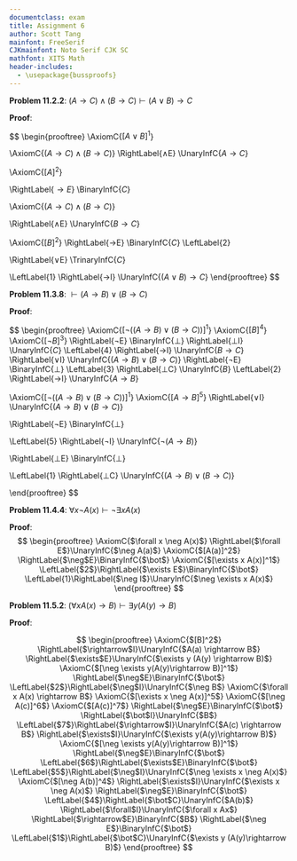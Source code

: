 ```yaml
---
documentclass: exam
title: Assignment 6
author: Scott Tang
mainfont: FreeSerif
CJKmainfont: Noto Serif CJK SC
mathfont: XITS Math
header-includes:
  - \usepackage{bussproofs}
---
```



**Problem 11.2.2**: $(A \rightarrow C ) \land (B \rightarrow C ) \vdash (A \lor B) \rightarrow C$

**Proof**:

$$
\begin{prooftree}
  \AxiomC{$[A \lor B]^1$}
  
  \AxiomC{$(A \to C) \wedge (B \to C)$}
  \RightLabel{$\wedge$E}
  \UnaryInfC{$A \to C$}
  
  \AxiomC{$[A]^2$}
  
  \RightLabel{$\to E$}
  \BinaryInfC{$C$}
  
  \AxiomC{$(A \to C) \wedge (B \to C)$}
  
  \RightLabel{$\wedge$E}
  \UnaryInfC{$B \to C$}
  
  \AxiomC{$[B]^2$}
  \RightLabel{$\to$E}
  \BinaryInfC{$C$}
  \LeftLabel{$2$}

  \RightLabel{$\lor$E}
  \TrinaryInfC{$C$}
  
  \LeftLabel{$1$}
  \RightLabel{$\to$I}
  \UnaryInfC{$(A \lor B) \to C$}
\end{prooftree}
$$

**Problem 11.3.8**: $\vdash (A \rightarrow B) \lor (B \rightarrow C)$

**Proof**: 

$$
\begin{prooftree}
\AxiomC{$[\neg ((A \rightarrow B) \lor (B \rightarrow C))]^1$}
\AxiomC{$[B]^4$}
\AxiomC{$[\neg B]^3$}
\RightLabel{$\neg$E}
\BinaryInfC{$\bot$}
\RightLabel{$\bot$I}
\UnaryInfC{$C$}
\LeftLabel{$4$}
\RightLabel{$\rightarrow$I}
\UnaryInfC{$B \rightarrow C$}
\RightLabel{$\lor$I}
\UnaryInfC{$(A \rightarrow B) \lor (B \rightarrow C)$}
\RightLabel{$\neg$E}
\BinaryInfC{$\bot$}
\LeftLabel{$3$}
\RightLabel{$\bot$C}
\UnaryInfC{$B$}
\LeftLabel{$2$}
\RightLabel{$\rightarrow$I}
\UnaryInfC{$A \rightarrow B$}

\AxiomC{$[\neg ((A \rightarrow B) \lor (B \rightarrow C))]^1$}
\AxiomC{$[A \rightarrow B]^5$}
\RightLabel{$\lor$I}
\UnaryInfC{$(A \rightarrow B)\lor (B \rightarrow C)$}

\RightLabel{$\neg$E}
\BinaryInfC{$\bot$}

\LeftLabel{$5$}
\RightLabel{$\neg$I}
\UnaryInfC{$\neg (A \rightarrow B)$}

\RightLabel{$\bot$E}
\BinaryInfC{$\bot$}

\LeftLabel{$1$}
\RightLabel{$\bot$C}
\UnaryInfC{$(A \rightarrow B) \lor (B \rightarrow C)$}

\end{prooftree}
$$


**Problem 11.4.4**: $\forall x \neg A(x) \vdash \neg \exists x A(x)$

**Proof**:
$$
\begin{prooftree}
        \AxiomC{$\forall x \neg A(x)$}
      \RightLabel{$\forall E$}\UnaryInfC{$\neg A(a)$}
      \AxiomC{$[A(a)]^2$}
    \RightLabel{$\neg$E}\BinaryInfC{$\bot$}
    \AxiomC{$[\exists x A(x)]^1$}
  \LeftLabel{$2$}\RightLabel{$\exists E$}\BinaryInfC{$\bot$}
\LeftLabel{1}\RightLabel{$\neg I$}\UnaryInfC{$\neg \exists x A(x)$}
\end{prooftree}
$$

**Problem 11.5.2**: $(\forall x A(x) \rightarrow B) \vdash \exists y (A(y) \rightarrow B)$

**Proof**:

$$
\begin{prooftree}
            \AxiomC{$[B]^2$}
          \RightLabel{$\rightarrow$I}\UnaryInfC{$A(a) \rightarrow B$}
        \RightLabel{$\exists$E}\UnaryInfC{$\exists y (A(y) \rightarrow B)$}
        \AxiomC{$[\neg \exists y(A(y)\rightarrow B)]^1$}
      \RightLabel{$\neg$E}\BinaryInfC{$\bot$}
    \LeftLabel{$2$}\RightLabel{$\neg$I}\UnaryInfC{$\neg B$}
      \AxiomC{$\forall x A(x) \rightarrow B$}
                 \AxiomC{$[\exists x \neg A(x)]^5$}
                           \AxiomC{$[\neg A(c)]^6$}
                           \AxiomC{$[A(c)]^7$}
                         \RightLabel{$\neg$E}\BinaryInfC{$\bot$}
                       \RightLabel{$\bot$I}\UnaryInfC{$B$} 
                     \LeftLabel{$7$}\RightLabel{$\rightarrow$I}\UnaryInfC{$A(c) \rightarrow B$}
                   \RightLabel{$\exists$I}\UnaryInfC{$\exists y(A(y)\rightarrow B)$}
                   \AxiomC{$[\neg \exists y(A(y)\rightarrow B)]^1$}
                 \RightLabel{$\neg$E}\BinaryInfC{$\bot$}
               \LeftLabel{$6$}\RightLabel{$\exists$E}\BinaryInfC{$\bot$}
             \LeftLabel{$5$}\RightLabel{$\neg$I}\UnaryInfC{$\neg \exists x \neg A(x)$}
               \AxiomC{$[\neg A(b)]^4$}
             \RightLabel{$\exists$I}\UnaryInfC{$\exists x \neg A(x)$}
           \RightLabel{$\neg$E}\BinaryInfC{$\bot$}
        \LeftLabel{$4$}\RightLabel{$\bot$C}\UnaryInfC{$A(b)$}
      \RightLabel{$\forall$I}\UnaryInfC{$\forall x Ax$}
    \RightLabel{$\rightarrow$E}\BinaryInfC{$B$}
  \RightLabel{$\neg E$}\BinaryInfC{$\bot$}
\LeftLabel{$1$}\RightLabel{$\bot$C}\UnaryInfC{$\exists y (A(y)\rightarrow B)$}
\end{prooftree}
$$